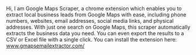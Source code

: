 Hi, I am Google Maps Scraper, a chrome extension which enables you to extract local business leads from Google Maps with ease, including phone numbers, websites, email addresses, social media links, and physical addresses. With just one search on Google Maps, this scraper automatically extracts the business data you need. You can even export the results to a CSV or Excel file with a single click.
You can install the extension here: www.gmapsemailextractor.com/
